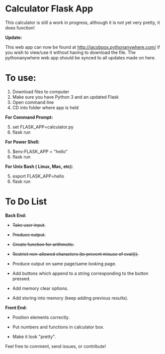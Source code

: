 # Calculator Flask App


This calculator is still a work in progress, although it is not yet very pretty, it does function!

**Update:**

This web app can now be found at http://jacobpox.pythonanywhere.com/ if you wish to view/use it without having to download the file. The pythonanywhere web app should be synced to all updates made on here.

# To use:

1. Download files to computer
2. Make sure you have Python 3 and an updated Flask
3. Open command line
4. CD into folder where app is held

**For Command Prompt:**

5. set FLASK_APP=calculator.py
6. flask run

**For Power Shell:**

5. $env:FLASK_APP = "hello"
6. flask run

**For Unix Bash ( Linux, Mac, etc):**

5. export FLASK_APP=hello
6. flask run

# To Do List

**Back End:**

* ~~Take user input.~~

* ~~Produce output.~~

* ~~Create function for arithmetic.~~

* ~~Restrict non-allowed characters (to prevent misuse of eval()).~~

* Produce output on same page/same looking page.

* Add buttons which append to a string corresponding to the button pressed.

* Add memory clear options.

* Add storing into memory (keep adding previous results).


**Front End:**

* Position elements correctly.

* Put numbers and functions in calculator box.

* Make it look "pretty".

Feel free to comment, send issues, or contribute!

